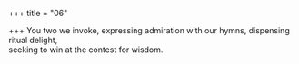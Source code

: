 +++
title = "06"

+++
You two we invoke, expressing admiration with our hymns, dispensing  ritual delight,  
seeking to win at the contest for wisdom.  
